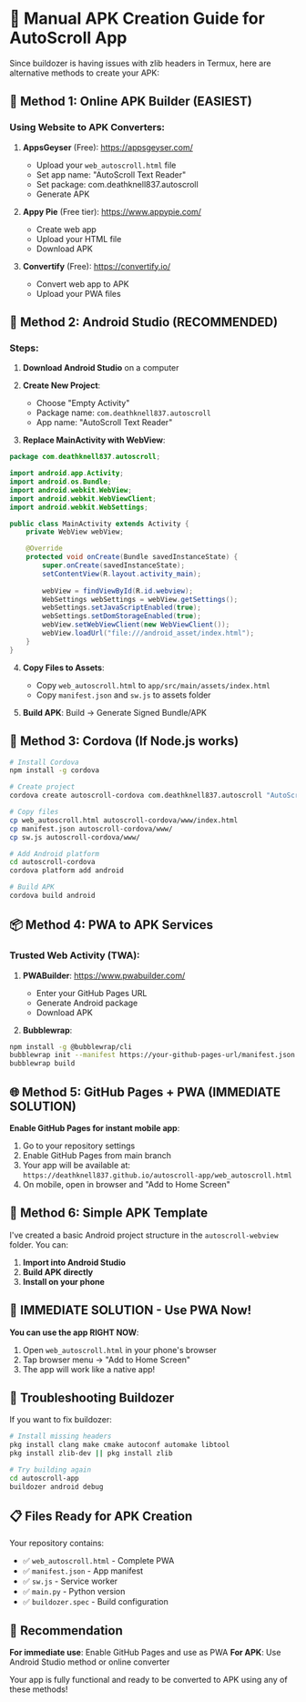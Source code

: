 # 📱 Manual APK Creation Guide for AutoScroll App

Since buildozer is having issues with zlib headers in Termux, here are alternative methods to create your APK:

## 🌟 Method 1: Online APK Builder (EASIEST)

### Using Website to APK Converters:

1. **AppsGeyser** (Free): https://appsgeyser.com/
   - Upload your `web_autoscroll.html` file
   - Set app name: "AutoScroll Text Reader"
   - Set package: com.deathknell837.autoscroll
   - Generate APK

2. **Appy Pie** (Free tier): https://www.appypie.com/
   - Create web app
   - Upload your HTML file
   - Download APK

3. **Convertify** (Free): https://convertify.io/
   - Convert web app to APK
   - Upload your PWA files

## 🔧 Method 2: Android Studio (RECOMMENDED)

### Steps:
1. **Download Android Studio** on a computer
2. **Create New Project**:
   - Choose "Empty Activity"
   - Package name: `com.deathknell837.autoscroll`
   - App name: "AutoScroll Text Reader"

3. **Replace MainActivity with WebView**:
```java
package com.deathknell837.autoscroll;

import android.app.Activity;
import android.os.Bundle;
import android.webkit.WebView;
import android.webkit.WebViewClient;
import android.webkit.WebSettings;

public class MainActivity extends Activity {
    private WebView webView;

    @Override
    protected void onCreate(Bundle savedInstanceState) {
        super.onCreate(savedInstanceState);
        setContentView(R.layout.activity_main);
        
        webView = findViewById(R.id.webview);
        WebSettings webSettings = webView.getSettings();
        webSettings.setJavaScriptEnabled(true);
        webSettings.setDomStorageEnabled(true);
        webView.setWebViewClient(new WebViewClient());
        webView.loadUrl("file:///android_asset/index.html");
    }
}
```

4. **Copy Files to Assets**:
   - Copy `web_autoscroll.html` to `app/src/main/assets/index.html`
   - Copy `manifest.json` and `sw.js` to assets folder

5. **Build APK**: Build → Generate Signed Bundle/APK

## 🚀 Method 3: Cordova (If Node.js works)

```bash
# Install Cordova
npm install -g cordova

# Create project
cordova create autoscroll-cordova com.deathknell837.autoscroll "AutoScroll"

# Copy files
cp web_autoscroll.html autoscroll-cordova/www/index.html
cp manifest.json autoscroll-cordova/www/
cp sw.js autoscroll-cordova/www/

# Add Android platform
cd autoscroll-cordova
cordova platform add android

# Build APK
cordova build android
```

## 📦 Method 4: PWA to APK Services

### Trusted Web Activity (TWA):
1. **PWABuilder**: https://www.pwabuilder.com/
   - Enter your GitHub Pages URL
   - Generate Android package
   - Download APK

2. **Bubblewrap**: 
```bash
npm install -g @bubblewrap/cli
bubblewrap init --manifest https://your-github-pages-url/manifest.json
bubblewrap build
```

## 🌐 Method 5: GitHub Pages + PWA (IMMEDIATE SOLUTION)

**Enable GitHub Pages for instant mobile app**:

1. Go to your repository settings
2. Enable GitHub Pages from main branch
3. Your app will be available at: `https://deathknell837.github.io/autoscroll-app/web_autoscroll.html`
4. On mobile, open in browser and "Add to Home Screen"

## 🎯 Method 6: Simple APK Template

I've created a basic Android project structure in the `autoscroll-webview` folder. You can:

1. **Import into Android Studio**
2. **Build APK directly**
3. **Install on your phone**

## 📱 IMMEDIATE SOLUTION - Use PWA Now!

**You can use the app RIGHT NOW**:

1. Open `web_autoscroll.html` in your phone's browser
2. Tap browser menu → "Add to Home Screen"
3. The app will work like a native app!

## 🔧 Troubleshooting Buildozer

If you want to fix buildozer:

```bash
# Install missing headers
pkg install clang make cmake autoconf automake libtool
pkg install zlib-dev || pkg install zlib

# Try building again
cd autoscroll-app
buildozer android debug
```

## 📋 Files Ready for APK Creation

Your repository contains:
- ✅ `web_autoscroll.html` - Complete PWA
- ✅ `manifest.json` - App manifest
- ✅ `sw.js` - Service worker
- ✅ `main.py` - Python version
- ✅ `buildozer.spec` - Build configuration

## 🎉 Recommendation

**For immediate use**: Enable GitHub Pages and use as PWA
**For APK**: Use Android Studio method or online converter

Your app is fully functional and ready to be converted to APK using any of these methods!